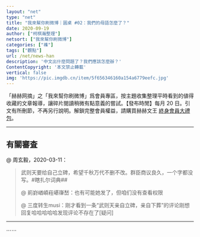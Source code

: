 ```yaml
---
layout: "net"
type: "net"
title: "我來幫你刷微博｜圓桌 #02：我們的母語怎麼了？"
date: 2020-09-19
author: ["柯棋瀚整理"]
netsort: ["我來幫你刷微博"]
categories: ["襍"]
tags: ["觀點"]
url: /net/news-han
description: '中文出什麼問題了？我們應該怎麼辦？'
ContentCopyright: '本文禁止轉載'
vertical: false
img: 'https://pic.imgdb.cn/item/5f656346160a154a6779eefc.jpg'
---
```


「赫赫网摘」之「我來幫你刷微博」爲會員專區，按主題收集整理平時看到的値得收藏的文章報導，讓碎片閱讀稍微有點意義的嘗試。【發布時閒】每月 20 日。引文有所刪節，不再另行說明。解鎖完整會員權益，請購買赫赫文王 [終身會員大禮包](https://item.taobao.com/item.htm?id=629774535457)。

----

## 有關審査

 @ 周玄毅，2020-03-11：

> 武则天要给自己立碑，希望千秋万代不删不改。群臣商议良久，一个字都没写。#瞎扎尔词典##     
>
>  @ 崱崶崷崸嵀嵁嵂嵆：也有可能她发了，但咱们没有查看权限   
>
>  @ 三度转生musi：刚才看到一条“武则天亲自立碑，亲自下葬”的评论刚想回复哈哈哈哈哈发现评论不存在了[疑问]

-----

⋯⋯